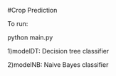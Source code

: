 #Crop Prediction

To run: 

python main.py


1)modelDT: Decision tree classifier

2)modelNB: Naive Bayes classifier